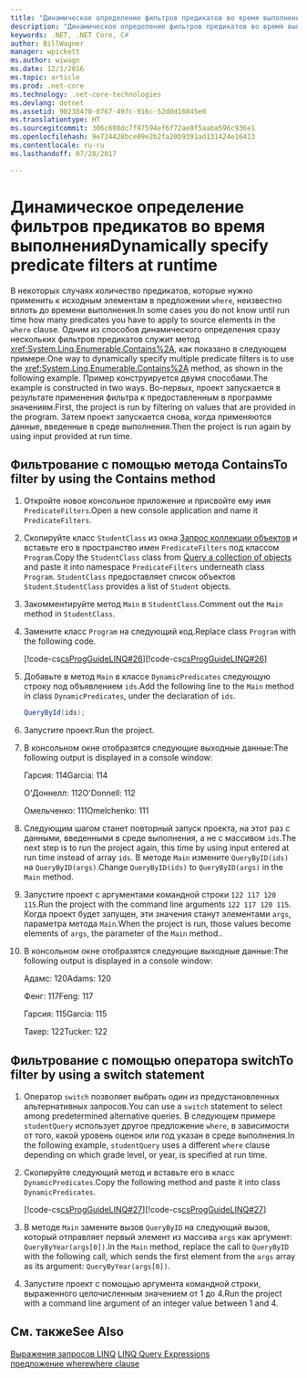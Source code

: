 ```yaml
---
title: "Динамическое определение фильтров предикатов во время выполнения"
description: "Динамическое определение фильтров предикатов во время выполнения."
keywords: .NET, .NET Core, C#
author: BillWagner
manager: wpickett
ms.author: wiwagn
ms.date: 12/1/2016
ms.topic: article
ms.prod: .net-core
ms.technology: .net-core-technologies
ms.devlang: dotnet
ms.assetid: 90238470-0767-497c-916c-52d0d16845e0
ms.translationtype: HT
ms.sourcegitcommit: 306c608dc7f97594ef6f72ae0f5aaba596c936e1
ms.openlocfilehash: 9e724428bce09e2b2fa20b9391ad131424e16413
ms.contentlocale: ru-ru
ms.lasthandoff: 07/28/2017

---
```

# <a name="dynamically-specify-predicate-filters-at-runtime"></a><span data-ttu-id="bc289-104">Динамическое определение фильтров предикатов во время выполнения</span><span class="sxs-lookup"><span data-stu-id="bc289-104">Dynamically specify predicate filters at runtime</span></span>

<span data-ttu-id="bc289-105">В некоторых случаях количество предикатов, которые нужно применить к исходным элементам в предложении `where`, неизвестно вплоть до времени выполнения.</span><span class="sxs-lookup"><span data-stu-id="bc289-105">In some cases you do not know until run time how many predicates you have to apply to source elements in the `where` clause.</span></span> <span data-ttu-id="bc289-106">Одним из способов динамического определения сразу нескольких фильтров предикатов служит метод <xref:System.Linq.Enumerable.Contains%2A>, как показано в следующем примере.</span><span class="sxs-lookup"><span data-stu-id="bc289-106">One way to dynamically specify multiple predicate filters is to use the <xref:System.Linq.Enumerable.Contains%2A> method, as shown in the following example.</span></span> <span data-ttu-id="bc289-107">Пример конструируется двумя способами.</span><span class="sxs-lookup"><span data-stu-id="bc289-107">The example is constructed in two ways.</span></span> <span data-ttu-id="bc289-108">Во-первых, проект запускается в результате применения фильтра к предоставленным в программе значениям.</span><span class="sxs-lookup"><span data-stu-id="bc289-108">First, the project is run by filtering on values that are provided in the program.</span></span> <span data-ttu-id="bc289-109">Затем проект запускается снова, когда применяются данные, введенные в среде выполнения.</span><span class="sxs-lookup"><span data-stu-id="bc289-109">Then the project is run again by using input provided at run time.</span></span>  
  
## <a name="to-filter-by-using-the-contains-method"></a><span data-ttu-id="bc289-110">Фильтрование с помощью метода Contains</span><span class="sxs-lookup"><span data-stu-id="bc289-110">To filter by using the Contains method</span></span>  
  
1.  <span data-ttu-id="bc289-111">Откройте новое консольное приложение и присвойте ему имя `PredicateFilters`.</span><span class="sxs-lookup"><span data-stu-id="bc289-111">Open a new console application and name it `PredicateFilters`.</span></span>  
  
2.  <span data-ttu-id="bc289-112">Скопируйте класс `StudentClass` из окна [Запрос коллекции объектов](query-a-collection-of-objects.md) и вставьте его в пространство имен `PredicateFilters` под классом `Program`.</span><span class="sxs-lookup"><span data-stu-id="bc289-112">Copy the `StudentClass` class from [Query a collection of objects](query-a-collection-of-objects.md) and paste it into namespace `PredicateFilters` underneath class `Program`.</span></span> <span data-ttu-id="bc289-113">`StudentClass` предоставляет список объектов `Student`.</span><span class="sxs-lookup"><span data-stu-id="bc289-113">`StudentClass` provides a list of `Student` objects.</span></span>  
  
3.  <span data-ttu-id="bc289-114">Закомментируйте метод `Main` в `StudentClass`.</span><span class="sxs-lookup"><span data-stu-id="bc289-114">Comment out the `Main` method in `StudentClass`.</span></span>  
  
4.  <span data-ttu-id="bc289-115">Замените класс `Program` на следующий код.</span><span class="sxs-lookup"><span data-stu-id="bc289-115">Replace class `Program` with the following code.</span></span>  
  
     <span data-ttu-id="bc289-116">[!code-cs[csProgGuideLINQ#26](../../../samples/snippets/csharp/concepts/linq/how-to-dynamically-specify-predicate-filters-at-runtime_1.cs)]</span><span class="sxs-lookup"><span data-stu-id="bc289-116">[!code-cs[csProgGuideLINQ#26](../../../samples/snippets/csharp/concepts/linq/how-to-dynamically-specify-predicate-filters-at-runtime_1.cs)]</span></span>  
  
5.  <span data-ttu-id="bc289-117">Добавьте в метод `Main` в классе `DynamicPredicates` следующую строку под объявлением `ids`.</span><span class="sxs-lookup"><span data-stu-id="bc289-117">Add the following line to the `Main` method in class `DynamicPredicates`, under the declaration of `ids`.</span></span>  
  
     ```csharp
     QueryById(ids);
     ```

6.  <span data-ttu-id="bc289-118">Запустите проект.</span><span class="sxs-lookup"><span data-stu-id="bc289-118">Run the project.</span></span>  
  
7.  <span data-ttu-id="bc289-119">В консольном окне отобразятся следующие выходные данные:</span><span class="sxs-lookup"><span data-stu-id="bc289-119">The following output is displayed in a console window:</span></span>  
  
     <span data-ttu-id="bc289-120">Гарсия: 114</span><span class="sxs-lookup"><span data-stu-id="bc289-120">Garcia: 114</span></span>  
  
     <span data-ttu-id="bc289-121">О'Доннелл: 112</span><span class="sxs-lookup"><span data-stu-id="bc289-121">O'Donnell: 112</span></span>  
  
     <span data-ttu-id="bc289-122">Омельченко: 111</span><span class="sxs-lookup"><span data-stu-id="bc289-122">Omelchenko: 111</span></span>  
  
8.  <span data-ttu-id="bc289-123">Следующим шагом станет повторный запуск проекта, на этот раз с данными, введенными в среде выполнения, а не с массивом `ids`.</span><span class="sxs-lookup"><span data-stu-id="bc289-123">The next step is to run the project again, this time by using input entered at run time instead of array `ids`.</span></span> <span data-ttu-id="bc289-124">В методе `Main` измените `QueryByID(ids)` на `QueryByID(args)`.</span><span class="sxs-lookup"><span data-stu-id="bc289-124">Change `QueryByID(ids)` to `QueryByID(args)` in the `Main` method.</span></span>  
  
9. <span data-ttu-id="bc289-125">Запустите проект с аргументами командной строки `122 117 120 115`.</span><span class="sxs-lookup"><span data-stu-id="bc289-125">Run the project with the command line arguments `122 117 120 115`.</span></span> <span data-ttu-id="bc289-126">Когда проект будет запущен, эти значения станут элементами `args`, параметра метода `Main`.</span><span class="sxs-lookup"><span data-stu-id="bc289-126">When the project is run, those values become elements of `args`, the parameter of the `Main` method..</span></span>  
  
10. <span data-ttu-id="bc289-127">В консольном окне отобразятся следующие выходные данные:</span><span class="sxs-lookup"><span data-stu-id="bc289-127">The following output is displayed in a console window:</span></span>  
  
     <span data-ttu-id="bc289-128">Адамс: 120</span><span class="sxs-lookup"><span data-stu-id="bc289-128">Adams: 120</span></span>  
  
     <span data-ttu-id="bc289-129">Фенг: 117</span><span class="sxs-lookup"><span data-stu-id="bc289-129">Feng: 117</span></span>  
  
     <span data-ttu-id="bc289-130">Гарсия: 115</span><span class="sxs-lookup"><span data-stu-id="bc289-130">Garcia: 115</span></span>  
  
     <span data-ttu-id="bc289-131">Такер: 122</span><span class="sxs-lookup"><span data-stu-id="bc289-131">Tucker: 122</span></span>  
  
## <a name="to-filter-by-using-a-switch-statement"></a><span data-ttu-id="bc289-132">Фильтрование с помощью оператора switch</span><span class="sxs-lookup"><span data-stu-id="bc289-132">To filter by using a switch statement</span></span>  
  
1.  <span data-ttu-id="bc289-133">Оператор `switch` позволяет выбрать один из предустановленных альтернативных запросов.</span><span class="sxs-lookup"><span data-stu-id="bc289-133">You can use a `switch` statement to select among predetermined alternative queries.</span></span> <span data-ttu-id="bc289-134">В следующем примере `studentQuery` использует другое предложение `where`, в зависимости от того, какой уровень оценок или год указан в среде выполнения.</span><span class="sxs-lookup"><span data-stu-id="bc289-134">In the following example, `studentQuery` uses a different `where` clause depending on which grade level, or year, is specified at run time.</span></span>  
  
2.  <span data-ttu-id="bc289-135">Скопируйте следующий метод и вставьте его в класс `DynamicPredicates`.</span><span class="sxs-lookup"><span data-stu-id="bc289-135">Copy the following method and paste it into class `DynamicPredicates`.</span></span>  
  
     <span data-ttu-id="bc289-136">[!code-cs[csProgGuideLINQ#27](../../../samples/snippets/csharp/concepts/linq//how-to-dynamically-specify-predicate-filters-at-runtime_2.cs)]</span><span class="sxs-lookup"><span data-stu-id="bc289-136">[!code-cs[csProgGuideLINQ#27](../../../samples/snippets/csharp/concepts/linq//how-to-dynamically-specify-predicate-filters-at-runtime_2.cs)]</span></span>  
  
3.  <span data-ttu-id="bc289-137">В методе `Main` замените вызов `QueryByID` на следующий вызов, который отправляет первый элемент из массива `args` как аргумент: `QueryByYear(args[0])`.</span><span class="sxs-lookup"><span data-stu-id="bc289-137">In the `Main` method, replace the call to `QueryByID` with the following call, which sends the first element from the `args` array as its argument: `QueryByYear(args[0])`.</span></span>  
  
4.  <span data-ttu-id="bc289-138">Запустите проект с помощью аргумента командной строки, выраженного целочисленным значением от 1 до 4.</span><span class="sxs-lookup"><span data-stu-id="bc289-138">Run the project with a command line argument of an integer value between 1 and 4.</span></span>  
  
 
## <a name="see-also"></a><span data-ttu-id="bc289-139">См. также</span><span class="sxs-lookup"><span data-stu-id="bc289-139">See Also</span></span>  
 <span data-ttu-id="bc289-140">[Выражения запросов LINQ](index.md) </span><span class="sxs-lookup"><span data-stu-id="bc289-140">[LINQ Query Expressions](index.md) </span></span>  
 [<span data-ttu-id="bc289-141">предложение where</span><span class="sxs-lookup"><span data-stu-id="bc289-141">where clause</span></span>](../language-reference/keywords/where-clause.md)

